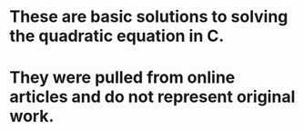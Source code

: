 # These are basic solutions to solving the quadratic equation in C.
# They were pulled from online articles and do not represent original work.
